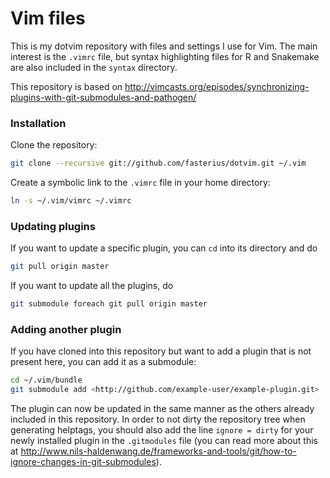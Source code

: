 # Vim files

This is my dotvim repository with files and settings I use for Vim. The main
interest is the `.vimrc` file, but syntax highlighting files for R and
Snakemake are also included in the `syntax` directory. 

This repository is based on http://vimcasts.org/episodes/synchronizing-plugins-with-git-submodules-and-pathogen/

### Installation

Clone the repository:

```bash
git clone --recursive git://github.com/fasterius/dotvim.git ~/.vim
```

Create a symbolic link to the `.vimrc` file in your home directory:

```bash
ln -s ~/.vim/vimrc ~/.vimrc
```

### Updating plugins

If you want to update a specific plugin, you can `cd` into its directory and do

```bash
git pull origin master
```

If you want to update all the plugins, do

```bash
git submodule foreach git pull origin master
```

### Adding another plugin

If you have cloned into this repository but want to add a plugin that is not present here, you can add it as a submodule:

```bash
cd ~/.vim/bundle
git submodule add <http://github.com/example-user/example-plugin.git>
```

The plugin can now be updated in the same manner as the others already included
in this repository. In order to not dirty the repository tree when generating
helptags, you should also add the line `ignore = dirty` for your newly
installed plugin in the `.gitmodules` file (you can read more about this at
http://www.nils-haldenwang.de/frameworks-and-tools/git/how-to-ignore-changes-in-git-submodules).
